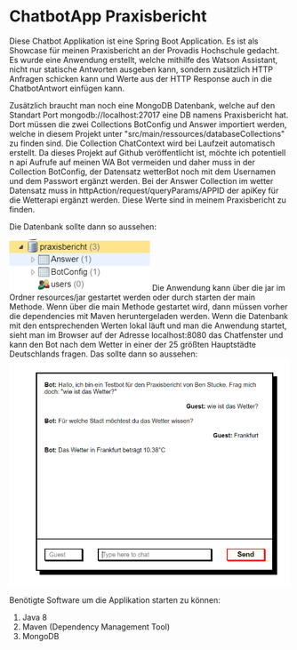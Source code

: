 # ChatbotApp Praxisbericht
Diese Chatbot Applikation ist eine Spring Boot Application.
Es ist als Showcase für meinen Praxisbericht an der Provadis Hochschule gedacht.
Es wurde eine Anwendung erstellt, welche mithilfe des Watson Assistant, nicht
nur statische Antworten ausgeben kann, sondern zusätzlich HTTP Anfragen schicken kann 
und Werte aus der HTTP Response auch in die ChatbotAntwort einfügen kann.   

Zusätzlich braucht man noch eine MongoDB Datenbank, welche auf den Standart Port 
mongodb://localhost:27017 eine DB namens Praxisbericht hat. Dort müssen die zwei Collections
BotConfig und Answer importiert werden, welche in diesem Projekt unter "src/main/ressources/databaseCollections"
zu finden sind. Die Collection ChatContext wird bei Laufzeit automatisch erstellt. 
Da dieses Projekt auf Github veröffentlicht ist, möchte ich potentiell n api 
Aufrufe auf meinen WA Bot vermeiden und daher muss in der Collection BotConfig, der Datensatz
wetterBot noch mit dem Usernamen und dem Passwort ergänzt werden. 
Bei der Answer Collection im wetter Datensatz muss in httpAction/request/queryParams/APPID 
der apiKey für die Wetterapi ergänzt werden.
Diese Werte sind in meinem Praxisbericht zu finden. 

Die Datenbank sollte dann so aussehen: 

![db screenshot](./src/main/resources/screenshotsReadme/praxisbericht_db_appearance.PNG?raw=true)
Die Anwendung kann über die jar im Ordner resources/jar gestartet werden oder durch starten der main Methode.
Wenn über die main Methode gestartet wird, dann müssen vorher die dependencies 
mit Maven heruntergeladen werden.
Wenn die Datenbank mit den entsprechenden Werten lokal läuft und man die Anwendung startet, 
sieht man im Browser auf der Adresse localhost:8080 das Chatfenster und kann den Bot nach dem Wetter in 
einer der 25 größten Hauptstädte Deutschlands fragen. Das sollte dann so aussehen:
![db screenshot](./src/main/resources/screenshotsReadme/Chat.PNG?raw=true)

Benötigte Software um die Applikation starten zu können:
1. Java 8
2. Maven (Dependency Management Tool)
3. MongoDB 

